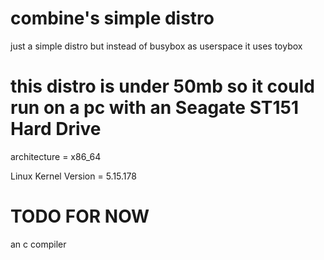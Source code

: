 # combine's simple distro
just a simple distro but instead of busybox as userspace it uses toybox

# this distro is under 50mb so it could run on a pc with an Seagate ST151 Hard Drive
architecture = x86_64

Linux Kernel Version =	5.15.178

# TODO FOR NOW
an c compiler 
